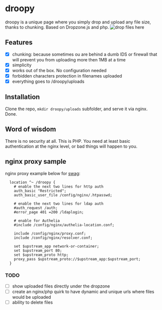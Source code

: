 # droopy

droopy is a unique page where you simply drop and upload any file size, thanks to chunking. Based on Dropzone.js and php.
![drop files here](http://gitea.derewonko.com/audioscavenger/droopy/raw/branch/master/doc/screenshot1.png)

## Features

- [x] chunking: because sometimes ou are behind a dumb IDS or firewall that will prevent you from uploading more then 1MB at a time
- [x] simplicity
- [x] works out of the box. No configuration needed
- [x] forbidden characters protection in filenames uploaded
- [x] everything goes to /droopy/uploads

## Installation

Clone the repo, `mkdir droopy/uploads` subfolder, and serve it via nginx. Done.

## Word of wisdom

There is no security at all. This is PHP. You need at least basic authentication at the nginx level, or bad things will happen to you.

## nginx proxy sample

nginx proxy example below for [swag](https://docs.linuxserver.io/images/docker-swag):
```
  location ^~ /droopy {
    # enable the next two lines for http auth
    auth_basic "Restricted";
    auth_basic_user_file /config/nginx/.htpasswd;

    # enable the next two lines for ldap auth
    #auth_request /auth;
    #error_page 401 =200 /ldaplogin;

    # enable for Authelia
    #include /config/nginx/authelia-location.conf;

    include /config/nginx/proxy.conf;
    include /config/nginx/resolver.conf;

    set $upstream_app network-or-container;
    set $upstream_port 80;
    set $upstream_proto http;
    proxy_pass $upstream_proto://$upstream_app:$upstream_port;
  }
```

### TODO
- [ ] show uploaded files directly under the dropzone
- [ ] create an nginx/php quirk to have dynamic and unique urls where files would be uploaded
- [ ] ability to delete files
